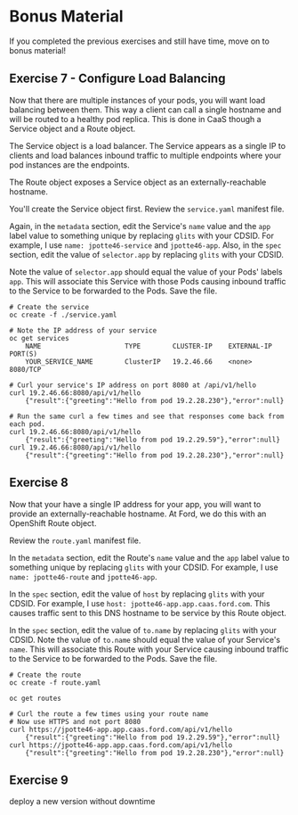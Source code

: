 # Bonus Material
If you completed the previous exercises and still have time, move on to bonus material!

## Exercise 7 - Configure Load Balancing
Now that there are multiple instances of your pods, you will want load balancing between them. This way a client can call a single hostname and will be routed to a healthy pod replica. This is done in CaaS though a Service object and a Route object.

The Service object is a load balancer. The Service appears as a single IP to clients and load balances inbound traffic to multiple endpoints where your pod instances are the endpoints.

The Route object exposes a Service object as an externally-reachable hostname.

You'll create the Service object first. Review the `service.yaml` manifest file.

Again, in the `metadata` section, edit the Service's `name` value and the `app` label value to something unique by replacing `glits` with your CDSID. For example, I use `name: jpotte46-service` and `jpotte46-app`. Also, in the `spec` section, edit the value of `selector.app` by replacing `glits` with your CDSID.

Note the value of `selector.app` should equal the value of your Pods' labels `app`. This will associate this Service with those Pods causing inbound traffic to the Service to be forwarded to the Pods. Save the file.

```
# Create the service
oc create -f ./service.yaml

# Note the IP address of your service
oc get services
    NAME                     TYPE        CLUSTER-IP    EXTERNAL-IP   PORT(S)
    YOUR_SERVICE_NAME        ClusterIP   19.2.46.66    <none>        8080/TCP

# Curl your service's IP address on port 8080 at /api/v1/hello
curl 19.2.46.66:8080/api/v1/hello
    {"result":{"greeting":"Hello from pod 19.2.28.230"},"error":null}

# Run the same curl a few times and see that responses come back from each pod.
curl 19.2.46.66:8080/api/v1/hello
    {"result":{"greeting":"Hello from pod 19.2.29.59"},"error":null}
curl 19.2.46.66:8080/api/v1/hello
    {"result":{"greeting":"Hello from pod 19.2.28.230"},"error":null}
```
## Exercise 8

Now that your have a single IP address for your app, you will want to provide an externally-reachable hostname. At Ford, we do this with an OpenShift Route object.

Review the `route.yaml` manifest file.

In the `metadata` section, edit the Route's `name` value and the `app` label value to something unique by replacing `glits` with your CDSID. For example, I use `name: jpotte46-route` and `jpotte46-app`.

In the `spec` section, edit the value of `host` by replacing `glits` with your CDSID. For example, I use `host: jpotte46-app.app.caas.ford.com`. This causes traffic sent to this DNS hostname to be service by this Route object.

In the `spec` section, edit the value of `to.name` by replacing `glits` with your CDSID. Note the value of `to.name` should equal the value of your Service's `name`. This will associate this Route with your Service causing inbound traffic to the Service to be forwarded to the Pods. Save the file.

```
# Create the route
oc create -f route.yaml

oc get routes

# Curl the route a few times using your route name
# Now use HTTPS and not port 8080
curl https://jpotte46-app.app.caas.ford.com/api/v1/hello
    {"result":{"greeting":"Hello from pod 19.2.29.59"},"error":null}
curl https://jpotte46-app.app.caas.ford.com/api/v1/hello
    {"result":{"greeting":"Hello from pod 19.2.28.230"},"error":null}
```

## Exercise 9
deploy a new version without downtime
